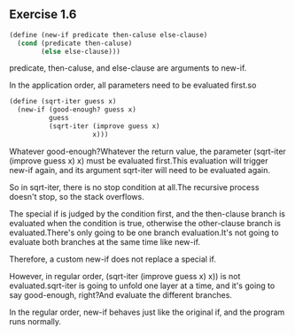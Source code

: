 ## Exercise 1.6

```Scheme
(define (new-if predicate then-caluse else-clause)
  (cond (predicate then-caluse)
        (else else-clause)))
```

predicate, then-caluse, and else-clause are arguments to new-if.

In the application order, all parameters need to be evaluated first.so
```Scheme
(define (sqrt-iter guess x)
  (new-if (good-enough? guess x)
          guess
          (sqrt-iter (improve guess x)
                     x)))
```
Whatever good-enough?Whatever the return value, the parameter (sqrt-iter (improve guess x) x) must be evaluated first.This evaluation will trigger new-if again, and its argument sqrt-iter will need to be evaluated again.

So in sqrt-iter, there is no stop condition at all.The recursive process doesn't stop, so the stack overflows.

The special if is judged by the condition first, and the then-clause branch is evaluated when the condition is true, otherwise the other-clause branch is evaluated.There's only going to be one branch evaluation.It's not going to evaluate both branches at the same time like new-if.

Therefore, a custom new-if does not replace a special if.

However, in regular order, (sqrt-iter (improve guess x) x)) is not evaluated.sqrt-iter is going to unfold one layer at a time, and it's going to say good-enough, right?And evaluate the different branches.

In the regular order, new-if behaves just like the original if, and the program runs normally.
